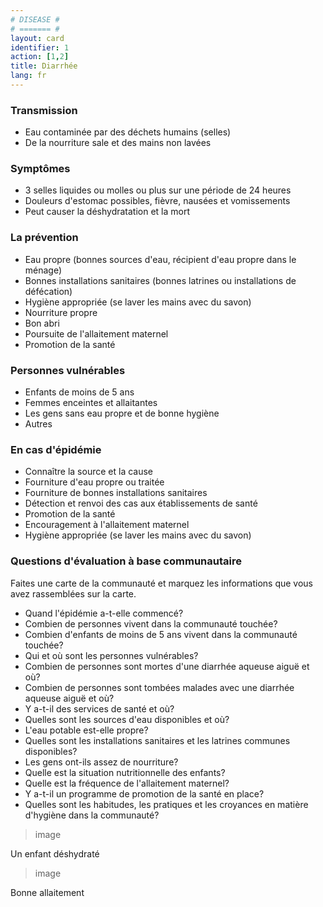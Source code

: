 ```yaml
---
# DISEASE #
# ======= #
layout: card
identifier: 1 
action: [1,2]
title: Diarrhée
lang: fr
---
```


### Transmission

- Eau contaminée par des déchets humains (selles)
- De la nourriture sale et des mains non lavées

### Symptômes

- 3 selles liquides ou molles ou plus sur une période de 24 heures
- Douleurs d'estomac possibles, fièvre, nausées et vomissements
- Peut causer la déshydratation et la mort

### La prévention

- Eau propre (bonnes sources d'eau, récipient d'eau propre dans le ménage)
- Bonnes installations sanitaires (bonnes latrines ou installations de défécation)
- Hygiène appropriée (se laver les mains avec du savon)
- Nourriture propre
- Bon abri
- Poursuite de l'allaitement maternel
- Promotion de la santé

### Personnes vulnérables

- Enfants de moins de 5 ans
- Femmes enceintes et allaitantes
- Les gens sans eau propre et de bonne hygiène
- Autres

### En cas d'épidémie

- Connaître la source et la cause
- Fourniture d'eau propre ou traitée
- Fourniture de bonnes installations sanitaires
- Détection et renvoi des cas aux établissements de santé
- Promotion de la santé
- Encouragement à l'allaitement maternel
- Hygiène appropriée (se laver les mains avec du savon)

### Questions d'évaluation à base communautaire

Faites une carte de la communauté et marquez les informations que vous avez rassemblées sur la carte.

- Quand l'épidémie a-t-elle commencé?
- Combien de personnes vivent dans la communauté touchée?
- Combien d'enfants de moins de 5 ans vivent dans la communauté touchée?
- Qui et où sont les personnes vulnérables?
- Combien de personnes sont mortes d'une diarrhée aqueuse aiguë et où?
- Combien de personnes sont tombées malades avec une diarrhée aqueuse aiguë et où?
- Y a-t-il des services de santé et où?
- Quelles sont les sources d'eau disponibles et où?
- L'eau potable est-elle propre?
- Quelles sont les installations sanitaires et les latrines communes disponibles?
- Les gens ont-ils assez de nourriture?
- Quelle est la situation nutritionnelle des enfants?
- Quelle est la fréquence de l'allaitement maternel?
- Y a-t-il un programme de promotion de la santé en place?
- Quelles sont les habitudes, les pratiques et les croyances en matière d'hygiène dans la communauté?

> image

Un enfant déshydraté

> image

Bonne allaitement
